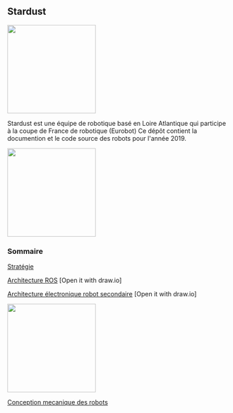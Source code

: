 ## Stardust

<img src="https://github.com/julienbayle/stardust/raw/master/docs/images/team_logo_stardust.PNG" width="200" />

Stardust est une équipe de robotique basé en Loire Atlantique qui participe à la coupe de France de robotique (Eurobot)
Ce dépôt contient la documention et le code source des robots pour l'année 2019.

<img src="https://github.com/julienbayle/stardust/raw/master/docs/images/table.PNG" width="200" />

### Sommaire

[Stratégie](strategy.md)

[Architecture ROS](architecture/ros.xml) [Open it with draw.io]

[Architecture électronique robot secondaire](architecture/r2_electronic.xml) [Open it with draw.io]

<img src="https://github.com/julienbayle/stardust/raw/master/docs/images/secondary_3d.PNG" width="200" />

[Conception mecanique des robots](https://github.com/julienbayle/stardust/tree/master/docs/mechanics)
